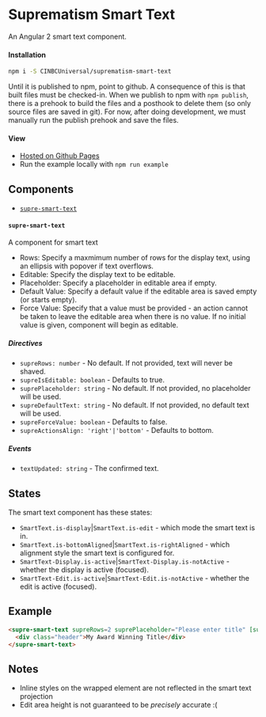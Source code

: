 # Suprematism Smart Text

An Angular 2 smart text component.


#### Installation
```bash
npm i -S CINBCUniversal/suprematism-smart-text
```
Until it is published to npm, point to github. A consequence of this is that
built files must be checked-in. When we publish to npm with `npm publish`,
there is a prehook to build the files and a posthook to delete them
(so only source files are saved in git). For now, after doing development,
we must manually run the publish prehook and save the files.


#### View
- [Hosted on Github Pages](https://cinbcuniversal.github.io/suprematism-smart-text/)
- Run the example locally with `npm run example`


## Components
- [`supre-smart-text`](#supre-smart-text)

#### <a id="supre-smart-text"></a> `supre-smart-text`
A component for smart text
  - Rows: Specify a maxmimum number of rows for the display text, using an ellipsis with popover if text overflows.
  - Editable: Specify the display text to be editable.
  - Placeholder: Specify a placeholder in editable area if empty.
  - Default Value: Specify a default value if the editable area is saved empty (or starts empty).
  - Force Value: Specify that a value must be provided - an action cannot be taken to leave the editable area when there is no value. If no initial value is given, component will begin as editable.

##### Directives
- `supreRows: number` - No default. If not provided, text will never be shaved.
- `supreIsEditable: boolean` - Defaults to true.
- `suprePlaceholder: string` - No default. If not provided, no placeholder will be used.
- `supreDefaultText: string` - No default. If not provided, no default text will be used.
- `supreForceValue: boolean` - Defaults to false.
- `supreActionsAlign: 'right'|'bottom'` - Defaults to bottom.

##### Events
- `textUpdated: string` - The confirmed text.


## States
The smart text component has these states:
  - `SmartText.is-display`|`SmartText.is-edit` - which mode the smart text is in.
  - `SmartText.is-bottomAligned`|`SmartText.is-rightAligned` - which alignment style the smart text is configured for.
  - `SmartText-Display.is-active`|`SmartText-Display.is-notActive` - whether the display is active (focused).
  - `SmartText-Edit.is-active`|`SmartText-Edit.is-notActive` - whether the edit is active (focused).


## Example
```html
<supre-smart-text supreRows=2 suprePlaceholder="Please enter title" [supreDefaultText]="Default Title (1)">
  <div class="header">My Award Winning Title</div>
</supre-smart-text>
```

## Notes
- Inline styles on the wrapped element are not reflected in the smart text projection
- Edit area height is not guaranteed to be _precisely_ accurate :(
